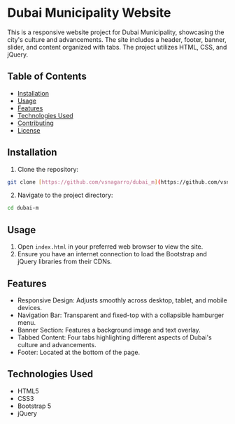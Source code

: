 # Dubai Municipality Website

This is a responsive website project for Dubai Municipality, showcasing the city's culture and advancements. The site includes a header, footer, banner, slider, and content organized with tabs. The project utilizes HTML, CSS, and jQuery.

## Table of Contents

* [Installation](#installation)
* [Usage](#usage)
* [Features](#features)
* [Technologies Used](#technologies-used)
* [Contributing](#contributing)
* [License](#license)

## Installation
1. Clone the repository:
```bash
git clone [https://github.com/vsnagarro/dubai_m](https://github.com/vsnagarro/dubai_m)
```
2. Navigate to the project directory:
```bash
cd dubai-m
```
## Usage
1. Open `index.html` in your preferred web browser to view the site.
2. Ensure you have an internet connection to load the Bootstrap and jQuery libraries from their CDNs.

## Features
- Responsive Design: Adjusts smoothly across desktop, tablet, and mobile devices.
- Navigation Bar: Transparent and fixed-top with a collapsible hamburger menu.
- Banner Section: Features a background image and text overlay.
- Tabbed Content: Four tabs highlighting different aspects of Dubai's culture and advancements.
- Footer: Located at the bottom of the page.

## Technologies Used
- HTML5
- CSS3
- Bootstrap 5
- jQuery
